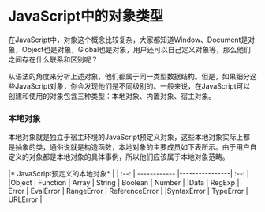 # JavaScript中的对象类型
在JavaScript中，对象这个概念比较复杂，大家都知道Window、Document是对象，Object也是对象，Global也是对象，用户还可以自己定义对象等，那么他们之间存在什么联系和区别呢？

从语法的角度来分析上述对象，他们都属于同一类型数据结构。但是，如果细分这些JavaScript对象，你会发现他们是不同级别的。一般来说，在JavaScript可以创建和使用的对象包含三种类型：本地对象、内置对象、宿主对象。

### 本地对象
本地对象就是独立于宿主环境的JavaScript预定义对象，这些本地对象实际上都是抽象的类，通俗说就是构造函数，本地对象的主要成员如下表所示。由于用户自定义的对象都是本地对象的具体事例，所以他们应该属于本地对象范畴。

|* JavaScript预定义的本地对象* |
| :--: | ------------ |----------------| :--: |
|Object | Function | Array | String | Boolean | Number |
|Data | RegExp | Error | EvalError | RangeError | ReferenceError |
|SyntaxError | TypeError | URLError |
